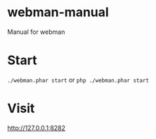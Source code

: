 # webman-manual
Manual for webman

# Start
`./webman.phar start` or `php ./webman.phar start`

# Visit
http://127.0.0.1:8282
